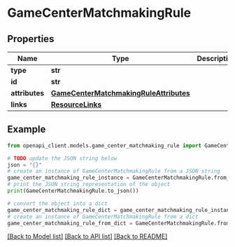 # GameCenterMatchmakingRule


## Properties

Name | Type | Description | Notes
------------ | ------------- | ------------- | -------------
**type** | **str** |  | 
**id** | **str** |  | 
**attributes** | [**GameCenterMatchmakingRuleAttributes**](GameCenterMatchmakingRuleAttributes.md) |  | [optional] 
**links** | [**ResourceLinks**](ResourceLinks.md) |  | [optional] 

## Example

```python
from openapi_client.models.game_center_matchmaking_rule import GameCenterMatchmakingRule

# TODO update the JSON string below
json = "{}"
# create an instance of GameCenterMatchmakingRule from a JSON string
game_center_matchmaking_rule_instance = GameCenterMatchmakingRule.from_json(json)
# print the JSON string representation of the object
print(GameCenterMatchmakingRule.to_json())

# convert the object into a dict
game_center_matchmaking_rule_dict = game_center_matchmaking_rule_instance.to_dict()
# create an instance of GameCenterMatchmakingRule from a dict
game_center_matchmaking_rule_from_dict = GameCenterMatchmakingRule.from_dict(game_center_matchmaking_rule_dict)
```
[[Back to Model list]](../README.md#documentation-for-models) [[Back to API list]](../README.md#documentation-for-api-endpoints) [[Back to README]](../README.md)


